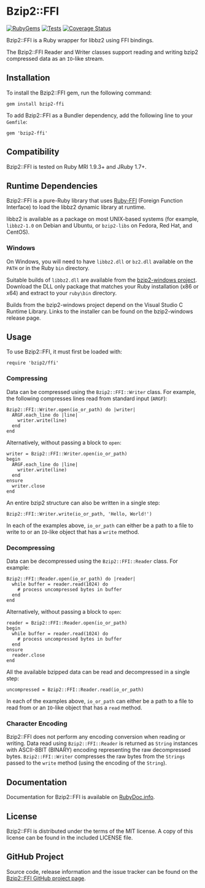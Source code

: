 # Bzip2::FFI #

[![RubyGems](https://img.shields.io/gem/v/bzip2-ffi?logo=rubygems&label=Gem)](https://rubygems.org/gems/bzip2-ffi) [![Tests](https://github.com/philr/bzip2-ffi/workflows/Tests/badge.svg?branch=master&event=push)](https://github.com/philr/bzip2-ffi/actions?query=workflow%3ATests+branch%3Amaster+event%3Apush) [![Coverage Status](https://img.shields.io/coveralls/github/philr/bzip2-ffi/master?label=Coverage&logo=Coveralls)](https://coveralls.io/github/philr/bzip2-ffi?branch=master)

Bzip2::FFI is a Ruby wrapper for libbz2 using FFI bindings.

The Bzip2::FFI Reader and Writer classes support reading and writing bzip2
compressed data as an `IO`-like stream.


## Installation ##

To install the Bzip2::FFI gem, run the following command:

    gem install bzip2-ffi

To add Bzip2::FFI as a Bundler dependency, add the following line to your
`Gemfile`:

    gem 'bzip2-ffi'


## Compatibility ##

Bzip2::FFI is tested on Ruby MRI 1.9.3+ and JRuby 1.7+.


## Runtime Dependencies ##

Bzip2::FFI is a pure-Ruby library that uses
[Ruby-FFI](https://rubygems.org/gems/ffi) (Foreign Function Interface) to load
the libbz2 dynamic library at runtime.

libbz2 is available as a package on most UNIX-based systems (for example,
`libbz2-1.0` on Debian and Ubuntu, or `bzip2-libs` on Fedora, Red Hat, and
CentOS).


### Windows ###

On Windows, you will need to have `libbz2.dll` or `bz2.dll` available on the
`PATH` or in the Ruby `bin` directory.

Suitable builds of `libbz2.dll` are available from the
[bzip2-windows project](https://github.com/philr/bzip2-windows/releases).
Download the DLL only package that matches your Ruby installation (x86 or x64)
and extract to your `ruby\bin` directory.

Builds from the bzip2-windows project depend on the Visual Studio C Runtime
Library. Links to the installer can be found on the bzip2-windows release page.


## Usage ##

To use Bzip2::FFI, it must first be loaded with:

    require 'bzip2/ffi'


### Compressing ###

Data can be compressed using the `Bzip2::FFI::Writer` class. For example, the
following compresses lines read from standard input (`ARGF`):

    Bzip2::FFI::Writer.open(io_or_path) do |writer|
      ARGF.each_line do |line|
        writer.write(line)
      end
    end

Alternatively, without passing a block to `open`:

    writer = Bzip2::FFI::Writer.open(io_or_path)
    begin
      ARGF.each_line do |line|
        writer.write(line)
      end
    ensure
      writer.close
    end

An entire bzip2 structure can also be written in a single step:

    Bzip2::FFI::Writer.write(io_or_path, 'Hello, World!')

In each of the examples above, `io_or_path` can either be a path to a file to
write to or an `IO`-like object that has a `write` method.


### Decompressing ###

Data can be decompressed using the `Bzip2::FFI::Reader` class. For example:

    Bzip2::FFI::Reader.open(io_or_path) do |reader|
      while buffer = reader.read(1024) do
        # process uncompressed bytes in buffer
      end
    end

Alternatively, without passing a block to `open`:

    reader = Bzip2::FFI::Reader.open(io_or_path)
    begin
      while buffer = reader.read(1024) do
        # process uncompressed bytes in buffer
      end
    ensure
      reader.close
    end

All the available bzipped data can be read and decompressed in a single step:

    uncompressed = Bzip2::FFI::Reader.read(io_or_path)

In each of the examples above, `io_or_path` can either be a path to a file to
read from or an `IO`-like object that has a `read` method.


### Character Encoding ###

Bzip2::FFI does not perform any encoding conversion when reading or writing.
Data read using `Bzip2::FFI::Reader` is returned as `String` instances with
ASCII-8BIT (BINARY) encoding representing the raw decompressed bytes.
`Bzip2::FFI::Writer` compresses the raw bytes from the `Strings` passed to the
`write` method (using the encoding of the `String`).


## Documentation ##

Documentation for Bzip2::FFI is available on
[RubyDoc.info](https://www.rubydoc.info/gems/bzip2-ffi).


## License ##

Bzip2::FFI is distributed under the terms of the MIT license. A copy of this
license can be found in the included LICENSE file.


## GitHub Project ##

Source code, release information and the issue tracker can be found on the
[Bzip2::FFI GitHub project page](https://github.com/philr/bzip2-ffi).
